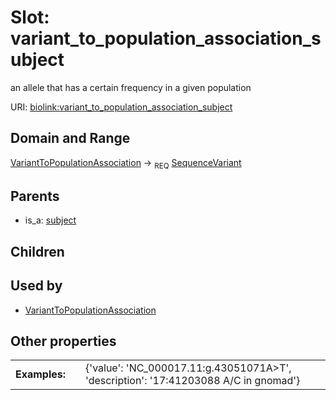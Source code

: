 
# Slot: variant_to_population_association_subject


an allele that has a certain frequency in a given population

URI: [biolink:variant_to_population_association_subject](https://w3id.org/biolink/vocab/variant_to_population_association_subject)


## Domain and Range

[VariantToPopulationAssociation](VariantToPopulationAssociation.md) &#8594;  <sub>REQ</sub> [SequenceVariant](SequenceVariant.md)

## Parents

 *  is_a: [subject](subject.md)

## Children


## Used by

 * [VariantToPopulationAssociation](VariantToPopulationAssociation.md)

## Other properties

|  |  |  |
| --- | --- | --- |
| **Examples:** | | {'value': 'NC_000017.11:g.43051071A>T', 'description': '17:41203088 A/C in gnomad'} |

